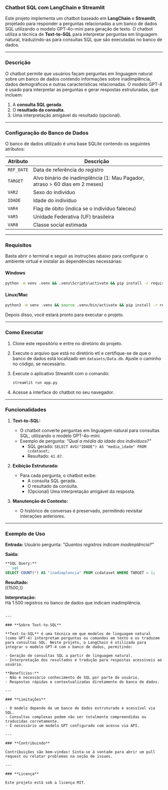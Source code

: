 ### Chatbot SQL com LangChain e Streamlit

Este projeto implementa um chatbot baseado em **LangChain** e **Streamlit**, projetado para responder a perguntas relacionadas a um banco de dados SQL utilizando o modelo GPT-4o-mini para geração de texto. O chatbot utiliza a técnica de **Text-to-SQL** para interpretar perguntas em linguagem natural, traduzindo-as para consultas SQL que são executadas no banco de dados.

---

### **Descrição**

O chatbot permite que usuários façam perguntas em linguagem natural sobre um banco de dados contendo informações sobre inadimplência, dados demográficos e outras características relacionadas. O modelo GPT-4 é usado para interpretar as perguntas e gerar respostas estruturadas, que incluem:

1. A **consulta SQL gerada**.
2. O **resultado da consulta**.
3. Uma interpretação amigável do resultado (opcional).

---

### **Configuração do Banco de Dados**

O banco de dados utilizado é uma base SQLite contendo os seguintes atributos:

| Atributo      | Descrição                                                                 |
|---------------|---------------------------------------------------------------------------|
| `REF_DATE`    | Data de referência do registro                                           |
| `TARGET`      | Alvo binário de inadimplência (1: Mau Pagador, atraso > 60 dias em 2 meses) |
| `VAR2`        | Sexo do indivíduo                                                        |
| `IDADE`       | Idade do indivíduo                                                       |
| `VAR4`        | Flag de óbito (indica se o indivíduo faleceu)                            |
| `VAR5`        | Unidade Federativa (UF) brasileira                                       |
| `VAR8`        | Classe social estimada                                                   |

---

### **Requisitos**

Basta abrir o terminal e seguir as instruções abaixo para configurar o ambiente virtual e instalar as dependências necessárias:

#### **Windows**
```bash
python -m venv .venv && .venv\Scripts\activate && pip install -r requirements.txt
```

#### **Linux/Mac**
```bash
python3 -m venv .venv && source .venv/bin/activate && pip install -r requirements.txt
```

Depois disso, você estará pronto para executar o projeto.

---

### **Como Executar**

1. Clone este repositório e entre no diretório do projeto.
2. Execute o arquivo que está no diretório etl e certifique-se de que o banco de dados está localizado em `datasets/Data.db`. Ajuste o caminho no código, se necessário.
3. Execute o aplicativo Streamlit com o comando:

   ```bash
   streamlit run app.py
   ```

4. Acesse a interface do chatbot no seu navegador.

---

### **Funcionalidades**

1. **Text-to-SQL:**
   - O chatbot converte perguntas em linguagem natural para consultas SQL, utilizando o modelo GPT-4o-mini.
   - Exemplo de pergunta: *"Qual a média da idade dos indivíduos?"*
     - SQL gerado: `SELECT AVG("IDADE") AS "media_idade" FROM ccdataset;`
     - Resultado: `41.87`.

2. **Exibição Estruturada:**
   - Para cada pergunta, o chatbot exibe:
     - A consulta SQL gerada.
     - O resultado da consulta.
     - (Opcional) Uma interpretação amigável da resposta.

3. **Manutenção de Contexto:**
   - O histórico de conversas é preservado, permitindo revisitar interações anteriores.

---

### **Exemplo de Uso**

**Entrada:**
Usuário pergunta: *"Quantos registros indicam inadimplência?"*

**Saída:**
```markdown
**SQL Query:**  
```sql
SELECT COUNT(*) AS "inadimplencia" FROM ccdataset WHERE TARGET = 1;
```

**Resultado:**  
[(1500,)]

**Interpretação:**  
Há 1.500 registros no banco de dados que indicam inadimplência.
```

---

### **Sobre Text-to-SQL**

**Text-to-SQL** é uma técnica em que modelos de linguagem natural (como GPT-4) interpretam perguntas ou comandos em texto e os traduzem para consultas SQL. Neste projeto, o LangChain é utilizado para integrar o modelo GPT-4 com o banco de dados, permitindo:

- Geração de consultas SQL a partir de linguagem natural.
- Interpretação dos resultados e tradução para respostas acessíveis ao usuário.

**Benefícios:**
- Não é necessário conhecimento de SQL por parte do usuário.
- Respostas rápidas e contextualizadas diretamente do banco de dados.

---

### **Limitações**

- O modelo depende de um banco de dados estruturado e acessível via SQL.
- Consultas complexas podem não ser totalmente compreendidas ou traduzidas corretamente.
- É necessário um modelo GPT configurado com acesso via API.

---

### **Contribuindo**

Contribuições são bem-vindas! Sinta-se à vontade para abrir um pull request ou relatar problemas na seção de issues.

---

### **Licença**

Este projeto está sob a licença MIT.